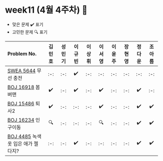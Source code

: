 # week11 (4월 4주차) :pencil:

- 맞은 문제 :heavy_check_mark: 표기
- 고민한 문제 :mag: 표기

| Problem No.                                                                                                            | 김민호 | 성민기 | 이규빈 | 이상휘 |이서영 | 이윤주 | 장현영 | 정다운 | 조아름 | 
| :--------------------------------------------------------------------------------------------------------------------- | :----: | :----: | :----: | :----: | :----: | :----: | :----: | :----: | :----: |
| [SWEA 5644](https://swexpertacademy.com/main/code/problem/problemDetail.do?contestProbId=AWXRDL1aeugDFAUo) 무선 충전 |   :-:   |   :-:   |   :heavy_check_mark:   |   :-:   |   :-:   |   :-:   |   :-:   |   :-:   |   :-:   |
| [BOJ 16918](https://www.acmicpc.net/problem/16918) 봄버맨                                                            |   :heavy_check_mark:   |   :-:   |   :heavy_check_mark:   |   :-:   |   :heavy_check_mark:   |   :-:   |   :-:   |   :heavy_check_mark:   |   :-:   |
| [BOJ 15486](https://www.acmicpc.net/problem/15486) 퇴사2                                                                 |   :heavy_check_mark:   |   :-:   |   :-:   |   :-:   |   :heavy_check_mark:   |   :-:   |   :-:   |   :heavy_check_mark:   |   :heavy_check_mark:   |
| [BOJ 16234](https://www.acmicpc.net/problem/16234) 인구이동                                                          |   :mag:   |   :-:   |   :-:   |   :-:   |   :mag:   |   :-:   |   :-:   |   :heavy_check_mark:   |   :heavy_check_mark:   |
| [BOJ 4485](https://www.acmicpc.net/problem/4485) 녹색 옷 입은 애가 젤다지?                                                               |   :-:   |   :-:   |   :heavy_check_mark:   |   :-:   |   :-:   |   :-:   |   :-:   |   :heavy_check_mark:   |   :heavy_check_mark:   |

